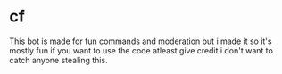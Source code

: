 # cf
This bot is made for fun commands and moderation but i made it so it's mostly fun if you want to use the code atleast give credit i don't want to catch anyone stealing this.
